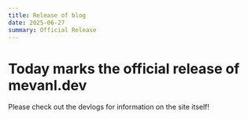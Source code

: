 ```yaml
---
title: Release of blog
date: 2025-06-27
summary: Official Release
---
```


# Today marks the official release of mevanl.dev
Please check out the devlogs for information on the site itself!